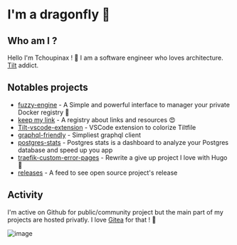 # I'm a dragonfly 🐉

## Who am I ?

Hello I'm Tchoupinax ! 🦄 I am a software engineer who loves architecture. [Tilt](https://tilt.dev/) addict.

## Notables projects

- [fuzzy-engine](https://github.com/Tchoupinax/fuzzy-engine) - A Simple and powerful interface to manager your private Docker registry 🐳
- [keep my link](https://corentinfiloche.xyz/keep-my-link/search/validated/) - A registry about links and resources 😍
- [Tilt-vscode-extension](https://github.com/Tchoupinax/tilt-vscode-extension) - VSCode extension to colorize Tiltfile
- [graphql-friendly](https://github.com/Tchoupinax/graphql-friendly) - Simpliest graphql client
- [postgres-stats](https://github.com/Tchoupinax/postgres-stats) - Postgres stats is a dashboard to analyze your Postgres database and speed up you app 
- [traefik-custom-error-pages](https://github.com/Tchoupinax/traefik-custom-error-pages) - Rewrite a give up project I love with Hugo 💚
- [releases](http://releases.corentinfiloche.xyz/) - A feed to see open source project's release

## Activity

I'm active on Github for public/community project but the main part of my projects are hosted privatly. I love [Gitea](https://github.com/go-gitea/gitea) for that ! 🖤

![image](https://user-images.githubusercontent.com/9136206/133917420-dd4bb504-9f84-41ee-96e5-f08aba7c5908.png)
